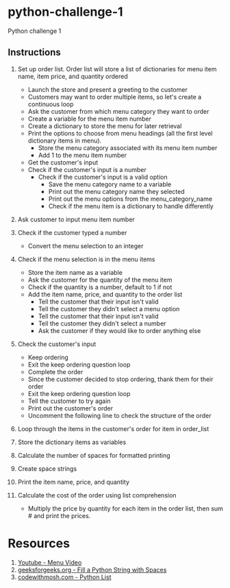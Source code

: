 # python-challenge-1
Python challenge 1
## Instructions

1. Set up order list. Order list will store a list of dictionaries for menu item name, item price, and quantity ordered

    -  Launch the store and present a greeting to the customer
    -  Customers may want to order multiple items, so let's create a continuous loop
    - Ask the customer from which menu category they want to order
    - Create a variable for the menu item number
    - Create a dictionary to store the menu for later retrieval
    - Print the options to choose from menu headings (all the first level dictionary items in menu).
        - Store the menu category associated with its menu item number
        - Add 1 to the menu item number
    - Get the customer's input
    - Check if the customer's input is a number
        - Check if the customer's input is a valid option
            - Save the menu category name to a variable
            - Print out the menu category name they selected
            - Print out the menu options from the menu_category_name
            - Check if the menu item is a dictionary to handle differently

2. Ask customer to input menu item number

3. Check if the customer typed a number
    -  Convert the menu selection to an integer

4. Check if the menu selection is in the menu items
    - Store the item name as a variable
    - Ask the customer for the quantity of the menu item
    - Check if the quantity is a number, default to 1 if not
    - Add the item name, price, and quantity to the order list
        - Tell the customer that their input isn't valid
        - Tell the customer they didn't select a menu option
        - Tell the customer that their input isn't valid
        - Tell the customer they didn't select a number
        - Ask the customer if they would like to order anything else
        
5. Check the customer's input
    - Keep ordering
    - Exit the keep ordering question loop
    - Complete the order
    - Since the customer decided to stop ordering, thank them for their order
    - Exit the keep ordering question loop
    - Tell the customer to try again
    - Print out the customer's order
    - Uncomment the following line to check the structure of the order

6. Loop through the items in the customer's order for item in order_list

7. Store the dictionary items as variables

8. Calculate the number of spaces for formatted printing

9. Create space strings
   
10. Print the item name, price, and quantity

11. Calculate the cost of the order using list comprehension
    - Multiply the price by quantity for each item in the order list, then sum # and print the prices.




# Resources
1. [Youtube - Menu Video](https://www.geeksforgeeks.org/fill-a-python-string-with-spaces/)
2. [geeksforgeeks.org - Fill a Python String with Spaces](https://www.geeksforgeeks.org/fill-a-python-string-with-spaces/)
3. [codewithmosh.com - Python List](https://codewithmosh.com/)
